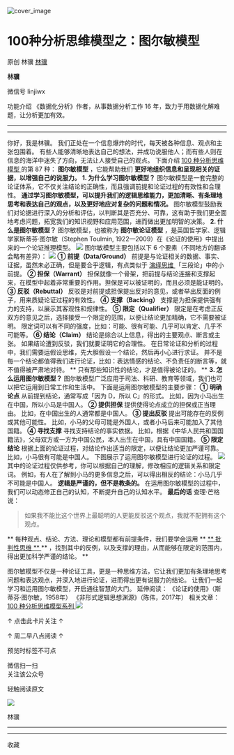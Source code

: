 ![cover_image](https://mmbiz.qpic.cn/mmbiz_jpg/giaycic3UNwo21XLic7CXj4a2LdM0QvtaDAoYd1Tf4xHwDwr0x3bdJkd7iayOLiajrCiafDYCLQ74CoOT6eib1ibcB8W3Q/0?wx_fmt=jpeg)

#  100种分析思维模型之：图尔敏模型

原创  林骥  [ 林骥 ](javascript:void\(0\);)

**林骥**

微信号  linjiwx

功能介绍  《数据化分析》作者，从事数据分析工作 16 年，致力于用数据化解难题，让分析更加有效。

__ __

__ _ _ _ _

你好，我是林骥。  我们正处在一个信息爆炸的时代，每天被各种信息、观点和主张包围着。
有些人能够清晰地表达自己的想法，并成功说服他人；而有些人则在信息的海洋中迷失了方向，无法让人接受自己的观点。  下面介绍  [ 100 种分析思维模型
](https://mp.weixin.qq.com/mp/appmsgalbum?__biz=MzA4ODE2OTIxMw==&action=getalbum&album_id=1701638273011351554#wechat_redirect)
的第 87 种： **图尔敏模型** ，它能帮助我们 **更好地组织信息和呈现相关的证据，以增强自己的说服力。** **1\. 为什么学习图尔敏模型？**
图尔敏模型是一套完整的论证体系，它不仅关注结论的正确性，而且强调前提和论证过程的有效性和合理性。
**通过学习图尔敏模型，可以提升我们的逻辑思维能力，更加清晰、有条理地思考和表达自己的观点，以及更好地应对复杂的问题和情况。**
图尔敏模型鼓励我们对论据进行深入的分析和评估，以判断其是否充分、可靠，这有助于我们更全面地考虑问题，拓宽我们的知识视野和应用范围，进而做出更加明智的决策。
**2\. 什么是图尔敏模型？** 图尔敏模型，也被称为 **图尔敏论证模型** ，是英国哲学家、逻辑学家斯蒂芬·图尔敏（Stephen Toulmin,
1922—2009）在《论证的使用》中提出来的一个论证推理模型。
![](https://mmbiz.qpic.cn/mmbiz_png/giaycic3UNwo21XLic7CXj4a2LdM0QvtaDAN17tt1f7iarpc3m1Kd9HNgLhkMHek0JXqELUjy90Kv5DrnrDxNenxEQ/640?wx_fmt=png)
图尔敏模型主要包括以下 6 个要素（不同地方的翻译会略有差异）：
![](https://mmbiz.qpic.cn/mmbiz_png/giaycic3UNwo21XLic7CXj4a2LdM0QvtaDAauaAtGVTnCBO3V5njqV2R4yet7RpHWXlXHKalwEdxP6ONuhv73m74w/640?wx_fmt=png)
**① 前提（Data/Ground）** 前提是与论证相关的数据、事实、证据，虽然未必正确，但是要合乎逻辑，有点类似于  [ 演绎思维
](https://mp.weixin.qq.com/s?__biz=MzA4ODE2OTIxMw==&mid=2653476267&idx=1&sn=b6df9698692b05099b84867c775c16ea&scene=21#wechat_redirect)
「三段论」中的小前提。  **② 担保（Warrant）**
担保就像一个骨架，把前提与结论连接和支撑起来，在模型中起着非常重要的作用。担保是可以被证明的，而且必须是能证明的。  **③ 反驳（Rebuttal）**
反驳是对前提或担保提出反对的意见，或者举出反面的例子，用来质疑论证过程的有效性。  **④ 支撑（Backing）**
支撑是为担保提供强有力的支持，以展示其客观性和规律性。  **⑤ 限定（Qualifier）**
限定是在考虑正反双方的意见之后，选择接受一个限定的范围，以便让结论更加精确，它不需要被证明。
限定词可以有不同的强度，比如：可能、很有可能、几乎可以肯定、几乎不可能等。  **⑥ 结论（Claim）**
结论是综合以上信息，得出的主要观点、断言或主张。  如果结论遭到反驳，我们就要证明它的合理性。
在日常论证和分析的过程中，我们需要运假设思维，先大胆假设一个结论，然后再小心进行求证。
并不是每一个结论都值得我们进行论证，比如：表达情感的结论、不负责任的断言等，就不值得被严肃地对待。  ** 只有那些知识性的结论，才是值得被论证的。  **
**3\. 怎么运用图尔敏模型？** 图尔敏模型广泛应用于司法、科研、教育等领域，我们也可以把它运用到日常工作和生活中。  下面是运用图尔敏模型的主要步骤：
**① 明确论点** 从前提到结论，通常写成「因为 D，所以 C」的形式。  比如，因为小马出生在中国，所以小马是中国人。  **② 提供担保**
提供使得论点成立的担保或正当理由。  比如，在中国出生的人通常都是中国人。  **③ 提出反驳** 提出可能存在的反例或其他可能性。
比如，小马的父母可能是外国人，或者小马后来可能加入了其他国籍。  **④ 寻找支撑** 寻找支持结论的事实依据。
比如，根据《中华人民共和国国籍法》，父母双方或一方为中国公民，本人出生在中国，具有中国国籍。  **⑤ 限定结论**
根据上面的论证过程，对结论作出适当的限定，以便让结论更加严谨可靠。  比如，小马很有可能是中国人。  下图展示了运用图尔敏模型进行论证的过程。
![](https://mmbiz.qpic.cn/mmbiz_png/giaycic3UNwo21XLic7CXj4a2LdM0QvtaDAsIq3ApCOEwZBYiaxdcMdibiaMT1QehovnQibtYWqNYjDiboYQqC3cjtZ6OQ/640?wx_fmt=png)
其中的论证过程仅供参考，你可以根据自己的理解，修改相应的逻辑关系和限定词。
例如，有人在了解到小马的更多信息之后，可以得出相反的结论：小马几乎不可能是中国人。  **逻辑是严谨的，但不是教条的。**
在运用图尔敏模型的过程中，我们可以动态修正自己的认知，不断提升自己的认知水平。  **最后的话** 查理·芒格说：

> 如果我不能比这个世界上最聪明的人更能反驳这个观点，我就不配拥有这个观点。

** 每种观点、结论、方法、理论和模型都有前提条件，我们要学会运用  ** [ ** 批判性思维  **
](https://mp.weixin.qq.com/s?__biz=MzA4ODE2OTIxMw==&mid=2653481563&idx=1&sn=0b5fbbf66ec45cae08d2e4229119a2e7&scene=21#wechat_redirect)
** ，找到其中的反例，以及支撑的理由，从而能够在限定的范围内，得出更加科学严谨的结论。  **

图尔敏模型不仅是一种论证工具，更是一种思维方法，它让我们更加有条理地思考问题和表达观点，并深入地进行论证，进而得出更有说服力的结论。
让我们一起学习和运用图尔敏模型，开启通往智慧的大门。  延伸阅读：  《论证的使用》（斯蒂芬·图尔敏，1958年）
《非形式逻辑思想渊源》（陈伟，2017年）  相关文章：  [ 100 种分析思维模型系列
](https://mp.weixin.qq.com/mp/appmsgalbum?__biz=MzA4ODE2OTIxMw==&action=getalbum&album_id=1701638273011351554#wechat_redirect)
[
](https://mp.weixin.qq.com/mp/appmsgalbum?__biz=MzA4ODE2OTIxMw==&action=getalbum&album_id=1701638273011351554#wechat_redirect)
[
](https://mp.weixin.qq.com/mp/appmsgalbum?__biz=MzA4ODE2OTIxMw==&action=getalbum&album_id=1701638273011351554#wechat_redirect)
![](https://mmbiz.qpic.cn/mmbiz_png/giaycic3UNwo2wnePy2w2NuLaicpGiaDsyibMzKibAicuvMt5K2AZoueWhlL9e14F1gzlQN3FDlm8nlHwj2VA1ZMjwo1Q/640?wx_fmt=png)

↑ 点击此卡片关注 ↑

↑  周二早八点阅读  ↑

预览时标签不可点

微信扫一扫  
关注该公众号



轻触阅读原文

![](http://mmbiz.qpic.cn/mmbiz_png/giaycic3UNwo3rBmMJ1emiaHxRCj3Om1wuZZCsgHvFSR3sVQrPsicIlRiaGUicJD8KCZibrmu0FzGBc6aBzfBz3HLIeDA/0?wx_fmt=png)

林骥







****



****



  收藏

